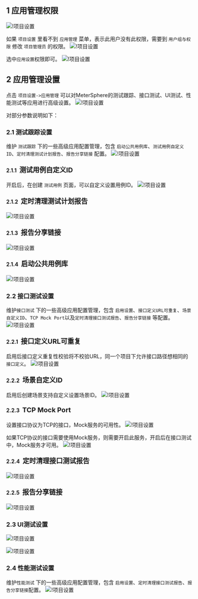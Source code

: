 ## 1 应用管理权限
![!项目设置](../../img/project_management/应用管理权限1.png)

如果 `项目设置` 里看不到 `应用管理` 菜单，表示此用户没有此权限，需要到 `用户组与权限` 修改 `项目管理员` 的权限。
![!项目设置](../../img/project_management/应用管理权限2.png)

选中`应用设置`权限即可。
![!项目设置](../../img/project_management/应用管理权限3.png)

## 2 应用管理设置
点击 `项目设置->应用管理` 可以对MeterSphere的测试跟踪、接口测试、UI测试、性能测试等应用进行高级设置。
![!项目设置](../../img/project_management/应用管理1.png)

对部分参数说明如下：

### 2.1 测试跟踪设置
维护 `测试跟踪` 下的一些高级应用配置管理，包含 `启动公共用例库`、`测试用例自定义ID`、`定时清理测试计划报告`、`报告分享链接` 配置。
![!项目设置](../../img/project_management/测试跟踪设置5.png)

#### 2.1.1 <font size=4> 测试用例自定义ID </font>
开启后，在创建 `测试用例` 页面，可以自定义设置用例ID。
![!项目设置](../../img/project_management/测试跟踪设置2.png)

#### 2.1.2 <font size=4> 定时清理测试计划报告 </font>
![!项目设置](../../img/project_management/测试跟踪设置3.png)

#### 2.1.3 <font size=4> 报告分享链接 </font>
![!项目设置](../../img/project_management/测试跟踪设置4.png)

#### 2.1.4 <font size=4> 启动公共用例库 </font>
![!项目设置](../../img/project_management/测试跟踪设置5.png)

### 2.2 接口测试设置
维护`接口测试` 下的一些高级应用配置管理，包含 `启用设置`、`接口定义URL可重复`、`场景自定义ID`、`TCP Mock Port`以及`定时清理接口测试报告`、`报告分享链接` 等配置。
![!项目设置](../../img/project_management/接口测试设置1.png)

####  2.2.1 <font size=4> 接口定义URL可重复 </font>
启用后接口定义重复性校验将不校验URL，同一个项目下允许接口路径想相同的 `接口定义`。
![!项目设置](../../img/project_management/接口测试设置2.png)

#### 2.2.2 <font size=4> 场景自定义ID </font>
启用后创建场景支持自定义设置场景ID。
![!项目设置](../../img/project_management/接口测试设置3.png)

#### 2.2.3 <font size=4> TCP Mock Port </font>
设置接口协议为TCP的接口，Mock服务的可用性。
![!项目设置](../../img/project_management/接口测试设置4.png)

如果TCP协议的接口需要使用Mock服务，则需要开启此服务，开启后在接口测试中，Mock服务才可用。
![!项目设置](../../img/project_management/接口测试设置5.png)

#### 2.2.4 <font size=4> 定时清理接口测试报告 </font>
![!项目设置](../../img/project_management/接口测试设置6.png)

#### 2.2.5 <font size=4> 报告分享链接 </font>
![!项目设置](../../img/project_management/接口测试设置7.png)

### 2.3 UI测试设置
![!项目设置](../../img/project_management/UI测试.png)

![!项目设置](../../img/project_management/UI测试_1.png)

### 2.4 性能测试设置
维护`性能测试` 下的一些高级应用配置管理，包含 `启用设置`、`定时清理接口测试报告`、`报告分享链接`配置。
![!项目设置](../../img/project_management/性能测试设置.png)
